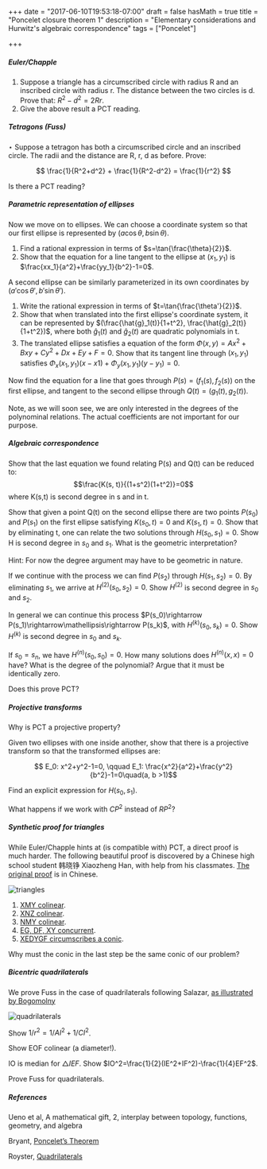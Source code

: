+++
date = "2017-06-10T19:53:18-07:00"
draft = false
hasMath = true
title = "Poncelet closure theorem 1"
description = "Elementary considerations and Hurwitz's algebraic correspondence"
tags = ["Poncelet"]

+++

##### Euler/Chapple

1. Suppose a triangle has a circumscribed circle with radius R and an inscribed circle with radius r. The distance between the two circles is d. Prove that: $R^2 - d^2 = 2Rr$.
1. Give the above result a PCT reading.

##### Tetragons (Fuss)

$\star$ Suppose a tetragon has both a circumscribed circle and an inscribed circle. The radii and the distance are R, r, d as before. Prove:

$$ \frac{1}{R^2+d^2} + \frac{1}{R^2-d^2} = \frac{1}{r^2} $$

Is there a PCT reading?

##### Parametric representation of ellipses

Now we move on to ellipses.
We can choose a coordinate system so that our first ellipse is represented by $(a\cos{\theta}, b\sin{\theta})$.

1. Find a rational expression in terms of $s=\tan{\frac{\theta}{2}}$.
1. Show that the equation for a line tangent to the ellipse at $(x_1, y_1)$ is $\frac{xx_1}{a^2}+\frac{yy_1}{b^2}-1=0$.

A second ellipse can be similarly parameterized in its own coordinates by $(a'\cos{\theta'}, b'\sin{\theta'})$.

1. Write the rational expression in terms of $t=\tan{\frac{\theta'}{2}}$.
1. Show that when translated into the first ellipse's coordinate system, it can be represented by $(\frac{\hat{g}_1(t)}{1+t^2}, \frac{\hat{g}_2(t)}{1+t^2})$, where both $\hat{g}_1(t)$ and $\hat{g}_2(t)$ are quadratic polynomials in t.
1. The translated ellipse satisfies a equation of the form $\Phi(x,y) = Ax^2+Bxy+Cy^2+Dx+Ey+F=0$.
Show that its tangent line through $(x_1, y_1)$ satisfies $\Phi_x(x_1, y_1)(x-x1)+\Phi_y(x_1, y_1)(y-y_1)=0$.

Now find the equation for a line that goes through $P(s)=(f_1(s), f_2(s))$ on the first ellipse, and tangent to the second ellipse through $Q(t)=(g_1(t), g_2(t))$.

Note, as we will soon see, we are only interested in the degrees of the polynominal relations.
The actual coefficients are not important for our purpose.

##### Algebraic correspondence

Show that the last equation we found relating P(s) and Q(t) can be reduced to:
$$\frac{K(s, t)}{(1+s^2)(1+t^2)}=0$$
where K(s,t) is second degree in s and in t.

Show that given a point Q(t) on the second ellipse there are two points $P(s_0)$ and $P(s_1)$ on the first ellipse satisfying $K(s_0, t)=0$ and $K(s_1, t)=0$.
Show that by eliminating t, one can relate the two solutions through $H(s_0, s_1)=0$.
Show H is second degree in $s_0$ and $s_1$.
What is the geometric interpretation?

Hint: For now the degree argument may have to be geometric in nature.

If we continue with the process we can find $P(s_2)$ through $H(s_1, s_2)=0$.
By eliminating $s_1$, we arrive at $H^{(2)}(s_0, s_2) = 0$.
Show $H^{(2)}$ is second degree in $s_0$ and $s_2$.

In general we can continue this process $P(s_0)\rightarrow P(s_1)\rightarrow\mathellipsis\rightarrow P(s_k)$, with $H^{(k)}(s_0, s_k)=0$.
Show $H^{(k)}$ is second degree in $s_0$ and $s_k$.

If $s_0 = s_n$, we have $H^{(n)}(s_0, s_0)=0$.
How many solutions does $H^{(n)}(x, x)=0$ have?
What is the degree of the polynomial?
Argue that it must be identically zero.

Does this prove PCT?

##### Projective transforms

Why is PCT a projective property?

Given two ellipses with one inside another, show that there is a projective transform so that the transformed ellipses are:

$$ E_0: x^2+y^2-1=0, \qquad E_1: \frac{x^2}{a^2}+\frac{y^2}{b^2}-1=0\quad(a, b >1)$$

Find an explicit expression for $H(s_0, s_1)$.

What happens if we work with $CP^2$ instead of $RP^2$?

##### Synthetic proof for triangles

While Euler/Chapple hints at (is compatible with) PCT, a direct proof is much harder.
The following beautiful proof is discovered by a Chinese high school student 韩晓铮 Xiaozheng Han, with help from his classmates.
[The original proof](http://www.xieguofang.cn/Mailbox/Reply_to_Han's_proof_of_the_triangle_case_of_Poncelet_Porism.htm) is in Chinese.

![triangles](http://www.xieguofang.cn/Mailbox/Image1.gif)

1. [XMY colinear](hint://Pascal/on/PQACBR).
1. [XNZ colinear](hint://Pappas/BED/QFG).
1. [NMY colinear](hint://Pappas/BDA/QGR).
1. [EG, DF, XY concurrent](hint://XYZ/colinear).
1. [XEDYGF circumscribes a conic](hint://Branchon).

Why must the conic in the last step be the same conic of our problem?

##### Bicentric quadrilaterals

We prove Fuss in the case of quadrilaterals following Salazar, [as illustrated by Bogomolny](http://www.cut-the-knot.org/Curriculum/Geometry/Fuss.shtml#S)

![quadrilaterals](http://www.cut-the-knot.org/Curriculum/Geometry/Fuss.gif)

Show $1/r^2 = 1/AI^2 + 1/CI^2$.

Show EOF colinear (a diameter!).

IO is median for $\triangle IEF$. Show $IO^2=\frac{1}{2}(IE^2+IF^2)-\frac{1}{4}EF^2$.

Prove Fuss for quadrilaterals.

##### References

Ueno et al, A mathematical gift, 2, interplay between topology, functions, geometry, and algebra

Bryant, [Poncelet’s Theorem](http://arimoto.lolipop.jp/PonceletforBMC.pdf)

Royster, [Quadrilaterals](http://www.msc.uky.edu/droyster/courses/fall11/MA341/Classnotes/Lecture%2023%20Handouts.pdf)

